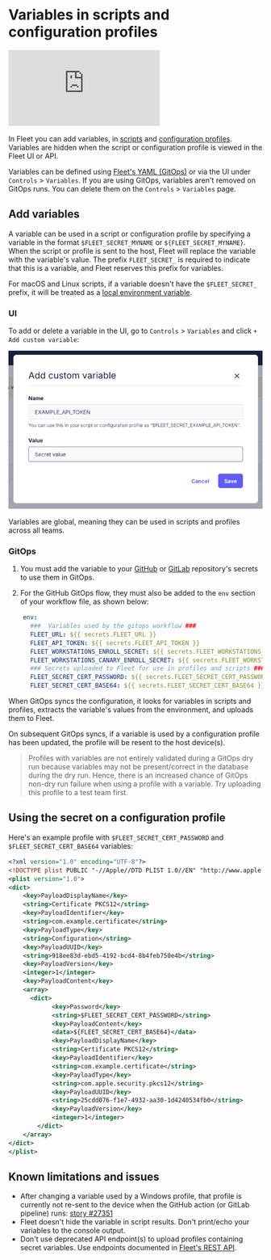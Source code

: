 # Variables in scripts and configuration profiles

<div purpose="embedded-content">
   <iframe src="https://www.youtube.com/embed/VRK-3rN7-aY" frameborder="0" allowfullscreen></iframe>
</div>

In Fleet you can add variables, in [scripts](https://fleetdm.com/guides/scripts) and [configuration profiles](https://fleetdm.com/guides/custom-os-settings). Variables are hidden when the script or configuration profile is viewed in the Fleet UI or API.

Variables can be defined using [Fleet's YAML (GitOps)](https://fleetdm.com/docs/configuration/yaml-files) or via the UI under `Controls` > `Variables`.
If you are using GitOps, variables aren't removed on GitOps runs. You can delete them on the `Controls` > `Variables` page.

## Add variables

A variable can be used in a script or configuration profile by specifying a variable in the format `$FLEET_SECRET_MYNAME` or `${FLEET_SECRET_MYNAME}`. When the script or profile is sent to the host, Fleet will replace the variable with the variable's value. The prefix `FLEET_SECRET_` is required to indicate that this is a variable, and Fleet reserves this prefix for variables.

For macOS and Linux scripts, if a variable doesn't have the `$FLEET_SECRET_` prefix, it will be treated as a [local environment variable](https://support.apple.com/en-my/guide/terminal/apd382cc5fa-4f58-4449-b20a-41c53c006f8f/mac).

### UI

To add or delete a variable in the UI, go to `Controls` > `Variables` and click `+ Add custom variable`:

![Add variable](../website/assets/images/articles/controls-add-variable.png)

Variables are global, meaning they can be used in scripts and profiles across all teams.

### GitOps

1. You must add the variable to your [GitHub](https://docs.github.com/en/actions/how-tos/write-workflows/choose-what-workflows-do/use-secrets#creating-secrets-for-a-repository) or [GitLab](https://docs.gitlab.com/ci/variables/#define-a-cicd-variable-in-the-ui) repository's secrets to use them in GitOps.

2. For the GitHub GitOps flow, they must also be added to the `env` section of your workflow file, as shown below:

```yaml
    env:
      ###  Variables used by the gitops workflow ###
      FLEET_URL: ${{ secrets.FLEET_URL }}
      FLEET_API_TOKEN: ${{ secrets.FLEET_API_TOKEN }}
      FLEET_WORKSTATIONS_ENROLL_SECRET: ${{ secrets.FLEET_WORKSTATIONS_ENROLL_SECRET }}
      FLEET_WORKSTATIONS_CANARY_ENROLL_SECRET: ${{ secrets.FLEET_WORKSTATIONS_CANARY_ENROLL_SECRET }}
      ### Secrets uploaded to Fleet for use in profiles and scripts ###
      FLEET_SECRET_CERT_PASSWORD: ${{ secrets.FLEET_SECRET_CERT_PASSWORD }}
      FLEET_SECRET_CERT_BASE64: ${{ secrets.FLEET_SECRET_CERT_BASE64 }}
```

When GitOps syncs the configuration, it looks for variables in scripts and profiles, extracts the variable's values from the environment, and uploads them to Fleet.

On subsequent GitOps syncs, if a variable is used by a configuration profile has been updated, the profile will be resent to the host device(s).

> Profiles with variables are not entirely validated during a GitOps dry run because variables may not be present/correct in the database during the dry run. Hence, there is an increased chance of GitOps non-dry run failure when using a profile with a variable. Try uploading this profile to a test team first.

## Using the secret on a configuration profile

Here's an example profile with `$FLEET_SECRET_CERT_PASSWORD` and `$FLEET_SECRET_CERT_BASE64` variables:
```xml
<?xml version="1.0" encoding="UTF-8"?>
<!DOCTYPE plist PUBLIC "-//Apple//DTD PLIST 1.0//EN" "http://www.apple.com/DTDs/PropertyList-1.0.dtd">
<plist version="1.0">
<dict>
    <key>PayloadDisplayName</key>
    <string>Certificate PKCS12</string>
    <key>PayloadIdentifier</key>
    <string>com.example.certificate</string>
    <key>PayloadType</key>
    <string>Configuration</string>
    <key>PayloadUUID</key>
    <string>918ee83d-ebd5-4192-bcd4-8b4feb750e4b</string>
    <key>PayloadVersion</key>
    <integer>1</integer>
    <key>PayloadContent</key>
    <array>
      <dict>
            <key>Password</key>
            <string>$FLEET_SECRET_CERT_PASSWORD</string>
            <key>PayloadContent</key>
            <data>${FLEET_SECRET_CERT_BASE64}</data>
            <key>PayloadDisplayName</key>
            <string>Certificate PKCS12</string>
            <key>PayloadIdentifier</key>
            <string>com.example.certificate</string>
            <key>PayloadType</key>
            <string>com.apple.security.pkcs12</string>
            <key>PayloadUUID</key>
            <string>25cdd076-f1e7-4932-aa30-1d4240534fb0</string>
            <key>PayloadVersion</key>
            <integer>1</integer>
        </dict>
    </array>
</dict>
</plist>
```

## Known limitations and issues

- After changing a variable used by a Windows profile, that profile is currently not re-sent to the device when the GitHub action (or GitLab pipeline) runs: [story #27351](https://github.com/fleetdm/fleet/issues/27351)
- Fleet doesn't hide the variable in script results. Don't print/echo your variables to the console output.
- Don't use deprecated API endpoint(s) to upload profiles containing secret variables. Use endpoints documented in [Fleet's REST API](https://fleetdm.com/docs/rest-api/rest-api).

<meta name="articleTitle" value="Variables in scripts and configuration profiles">
<meta name="authorFullName" value="Victor Lyuboslavsky">
<meta name="authorGitHubUsername" value="getvictor">
<meta name="category" value="guides">
<meta name="publishedOn" value="2025-01-02">
<meta name="description" value="A guide on using variables in scripts and configuration profiles.">
